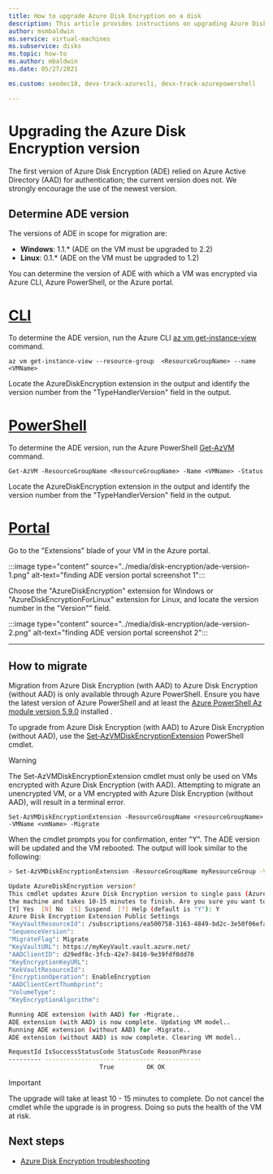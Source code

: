 ```yaml
---
title: How to upgrade Azure Disk Encryption on a disk
description: This article provides instructions on upgrading Azure Disk Encryption on a disk
author: msmbaldwin
ms.service: virtual-machines
ms.subservice: disks
ms.topic: how-to
ms.author: mbaldwin
ms.date: 05/27/2021

ms.custom: seodec18, devx-track-azurecli, devx-track-azurepowershell

---
```


# Upgrading the Azure Disk Encryption version

The first version of Azure Disk Encryption (ADE) relied on Azure Active Directory (AAD) for authentication; the current version does not.  We strongly encourage the use of the newest version.

## Determine ADE version

The versions of ADE in scope for migration are:
- **Windows**: 1.1.* (ADE on the VM must be upgraded to 2.2)
- **Linux**: 0.1.* (ADE on the VM must be upgraded to 1.2)

You can determine the version of ADE with which a VM was encrypted via Azure CLI, Azure PowerShell, or the Azure portal.

# [CLI](#tab/CLI)

To determine the ADE version, run the Azure CLI [az vm get-instance-view](/cli/azure/vm#az-vm-get-instance-view) command.

```azurecli-interactive
az vm get-instance-view --resource-group  <ResourceGroupName> --name <VMName> 
```

Locate the AzureDiskEncryption extension in the output and identify the version number from the "TypeHandlerVersion" field in the output.

# [PowerShell](#tab/PowerShell)

To determine the ADE version, run the Azure PowerShell [Get-AzVM](/powershell/module/az.compute/get-azvm) command.

```azurepowershell-interactive
Get-AzVM -ResourceGroupName <ResourceGroupName> -Name <VMName> -Status
```

Locate the AzureDiskEncryption extension in the output and identify the version number from the "TypeHandlerVersion" field in the output.

# [Portal](#tab/Portal)

Go to the "Extensions" blade of your VM in the Azure portal.

:::image type="content" source="../media/disk-encryption/ade-version-1.png" alt-text="finding ADE version portal screenshot 1":::

Choose the "AzureDiskEncryption" extension for Windows or "AzureDiskEncryptionForLinux" extension for Linux, and locate the version number in the "Version"" field.

:::image type="content" source="../media/disk-encryption/ade-version-2.png" alt-text="finding ADE version portal screenshot 2":::

---

## How to migrate

Migration from Azure Disk Encryption (with AAD) to Azure Disk Encryption (without AAD) is only available through Azure PowerShell. Ensure you have the latest version of Azure PowerShell and at least the [Azure PowerShell Az module version 5.9.0](/powershell/azure/new-azureps-module-az) installed .

To upgrade from Azure Disk Encryption (with AAD) to Azure Disk Encryption (without AAD), use the [Set-AzVMDiskEncryptionExtension](/powershell/module/az.compute/set-azvmdiskencryptionextension) PowerShell cmdlet. 

> [!WARNING]
> The Set-AzVMDiskEncryptionExtension cmdlet must only be used on VMs encrypted with Azure Disk Encryption (with AAD). Attempting to migrate an unencrypted VM, or a VM encrypted with Azure Disk Encryption (without AAD), will result in a terminal error.

```azurepowershell-interactive
Set-AzVMDiskEncryptionExtension -ResourceGroupName <resourceGroupName> -VMName <vmName> -Migrate
```

When the cmdlet prompts you for confirmation, enter "Y".  The ADE version will be updated and the VM rebooted. The output will look similar to the following:

```bash
> Set-AzVMDiskEncryptionExtension -ResourceGroupName myResourceGroup -VMName myVM -Migrate

Update AzureDiskEncryption version?
This cmdlet updates Azure Disk Encryption version to single pass (Azure Disk Encryption without AAD). This may reboot
the machine and takes 10-15 minutes to finish. Are you sure you want to continue?
[Y] Yes  [N] No  [S] Suspend  [?] Help (default is "Y"): Y
Azure Disk Encryption Extension Public Settings
"KeyVaultResourceId": /subscriptions/ea500758-3163-4849-bd2c-3e50f06efa7a/resourceGroups/myResourceGroup/providers/Microsoft.KeyVault/vaults/myKeyVault
"SequenceVersion":
"MigrateFlag": Migrate
"KeyVaultURL": https://myKeyVault.vault.azure.net/
"AADClientID": d29edf8c-3fcb-42e7-8410-9e39fdf0dd70
"KeyEncryptionKeyURL":
"KekVaultResourceId":
"EncryptionOperation": EnableEncryption
"AADClientCertThumbprint":
"VolumeType":
"KeyEncryptionAlgorithm":

Running ADE extension (with AAD) for -Migrate..
ADE extension (with AAD) is now complete. Updating VM model..
Running ADE extension (without AAD) for -Migrate..
ADE extension (without AAD) is now complete. Clearing VM model..

RequestId IsSuccessStatusCode StatusCode ReasonPhrase
--------- ------------------- ---------- ------------
                         True         OK OK
```


> [!IMPORTANT]
> The upgrade will take at least 10 - 15 minutes to complete. Do not cancel the cmdlet while the upgrade is in progress. Doing so puts the health of the VM at risk.

## Next steps

- [Azure Disk Encryption troubleshooting](disk-encryption-troubleshooting.md)
